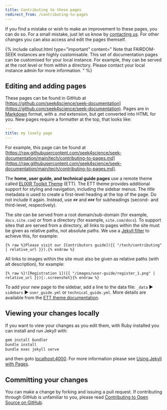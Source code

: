 ```yaml
---
title: Contributing to these pages
redirect_from: /contributing-to-pages
---
```



If you find a mistake or wish to make an improvement to these pages, you can do so. For a small mistake, just let us know by [contacting us](https://fair-dom.org/contact). For other changes you can also access and edit the pages themself.

{% include callout.html type="important" content="
Note that FAIRDOM-SEEK instances are highly customisable.
This set of documentation pages can be customised for your local instance.
For example, they can be served at the root level or from within a directory.
Please contact your local instance admin for more information.
" %}

## Editing and adding pages

These pages can be found in GitHub at [https://github.com/seek4science/seek-documentation](https://github.com/seek4science/seek-documentation). Pages are in [Markdown](https://help.github.com/articles/markdown-basics/) format, with a _.md_ extension, but get converted into HTML for you.
New pages require a formatter at the top, that looks like:
```yaml
---
title: my lovely page
---
```

For example, this page can be found at [https://raw.githubusercontent.com/seek4science/seek-documentation/main/tech/contributing-to-pages.md](https://raw.githubusercontent.com/seek4science/seek-documentation/main/tech/contributing-to-pages.md).

The **home, user guide, and technical guide pages** use a remote theme called [ELIXIR Toolkit Theme](https://elixir-belgium.github.io/elixir-toolkit-theme/) (ETT). The ETT theme provides additional support for styling and navigation, including the sidebar menus. The _title_ metadata is used to create a first-level heading at the top of the page. Do not include it again. Instead, use `##` and `###` for subheadings (second- and third-level, respectively).

The site can be served from a root domain/sub-domain (for example, `docs.site.com`) or from a directory (for example, `site.com/docs`). To support sites that are served from a directory, all links to pages within the site must be given as relative paths, not absolute paths. We use a [Jekyll filter](https://jekyllrb.com/docs/liquid/filters/) to achieve this, for example:
```
{% raw %}Please visit our [Contributors guide]({{ "/tech/contributing" | relative_url }}).{% endraw %}
```

All links to images within the site must also be given as relative paths (with alt description), for example:
```
{% raw %}![Registration 1]({{ "/images/user-guide/register_1.png" | relative_url }}){:.screenshot}{% endraw %}
```

To add your new page to the sidebar, add a line to the data file:
`_data` &#9658; `sidebars` &#9658; `user_guide.yml` or `technical_guide.yml`.
More details are available from the [ETT theme documentation](https://elixir-belgium.github.io/elixir-toolkit-theme/navigation_structures).


## Viewing your changes locally

If you want to view your changes as you edit them, with Ruby installed you can install and run Jekyll with:

```sh
gem install bundler
bundle install
bundle exec jekyll serve
```
and then goto [localhost:4000](http://localhost:4000). For more information please see [Using Jekyll with Pages](https://help.github.com/articles/using-jekyll-with-pages/).

## Committing your changes

You can make a change by forking and issuing a pull request. If contributing through GitHub is unfamiliar to you, please read [Contributing to Open Source on GitHub](https://guides.github.com/activities/contributing-to-open-source/).
